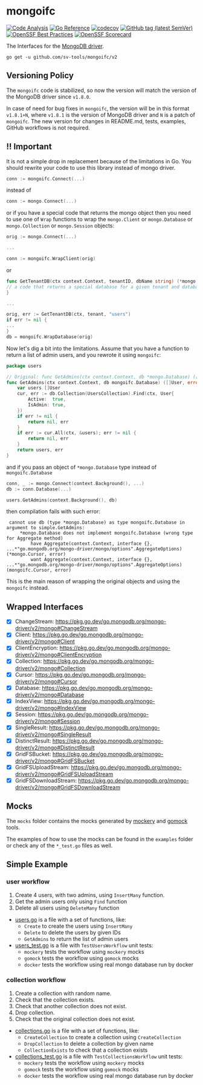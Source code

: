 # mongoifc

[![Code Analysis](https://github.com/sv-tools/mongoifc/actions/workflows/code.yaml/badge.svg)](https://github.com/sv-tools/mongoifc/actions/workflows/code.yaml)
[![Go Reference](https://pkg.go.dev/badge/github.com/sv-tools/mongoifc.svg)](https://pkg.go.dev/github.com/sv-tools/mongoifc)
[![codecov](https://codecov.io/gh/sv-tools/mongoifc/branch/main/graph/badge.svg?token=0XVOTDR1CW)](https://codecov.io/gh/sv-tools/mongoifc)
[![GitHub tag (latest SemVer)](https://img.shields.io/github/v/tag/sv-tools/mongoifc?style=flat)](https://github.com/sv-tools/mongoifc/releases)
[![OpenSSF Best Practices](https://www.bestpractices.dev/projects/8803/badge)](https://www.bestpractices.dev/projects/8803)
[![OpenSSF Scorecard](https://api.securityscorecards.dev/projects/github.com/sv-tools/mongoifc/badge)](https://securityscorecards.dev/viewer/?uri=github.com/sv-tools/mongoifc)

The Interfaces for the [MongoDB driver](https://github.com/mongodb/mongo-go-driver).

```shell
go get -u github.com/sv-tools/mongoifc/v2
```

## Versioning Policy

The `mongoifc` code is stabilized, so now the version will match the version of the MongoDB driver since `v1.8.0`.

In case of need for bug fixes in `mongoifc`, the version will be in this format `v1.8.1+N`, where `v1.8.1` is the
version of MongoDB driver and `N` is a patch of `mongoifc`. The new version for changes in README.md, tests, examples,
GitHub workflows is not required.

## :bangbang: **Important**

It is not a simple drop in replacement because of the limitations in Go. You should rewrite your code to use this
library instead of mongo driver.

```go
conn := mongoifc.Connect(...)
```

instead of

```go
conn := mongo.Connect(...)
```

or if you have a special code that returns the mongo object then you need to use one of `Wrap` functions to wrap
the `mongo.Client` or `mongo.Database` or `mongo.Collection` or `mongo.Session` objects:

```go
orig := mongo.Connect(...)

...

conn := mongoifc.WrapClient(orig)
```

or

```go
func GetTenantDB(ctx context.Context, tenantID, dbName string) (*mongo.Database, error) {
// a code that returns a special database for a given tenant and database name
}

...

orig, err := GetTenantDB(ctx, tenant, "users")
if err != nil {
...
}
db = mongoifc.WrapDatabase(orig)
```

Now let's dig a bit into the limitations. Assume that you have a function to return a list of admin users, and you
rewrote it using `mongoifc`:

```go
package users

// Original: func GetAdmins(ctx context.Context, db *mongo.Database) ([]*User, error)
func GetAdmins(ctx context.Context, db mongoifc.Database) ([]User, error) {
	var users []User
	cur, err := db.Collection(UsersCollection).Find(ctx, User{
		Active:  true,
		IsAdmin: true,
	})
	if err != nil {
		return nil, err
	}
	if err := cur.All(ctx, &users); err != nil {
		return nil, err
	}
	return users, err
}
```

and if you pass an object of `*mongo.Database` type instead of `mongoifc.Database`

```go
conn, _ := mongo.Connect(context.Background(), ...)
db := conn.Database(...)

users.GetAdmins(context.Background(), db)
```

then compilation fails with such error:

     cannot use db (type *mongo.Database) as type mongoifc.Database in argument to simple.GetAdmins:
         *mongo.Database does not implement mongoifc.Database (wrong type for Aggregate method)
             have Aggregate(context.Context, interface {}, ...*"go.mongodb.org/mongo-driver/mongo/options".AggregateOptions) (*mongo.Cursor, error)
             want Aggregate(context.Context, interface {}, ...*"go.mongodb.org/mongo-driver/mongo/options".AggregateOptions) (mongoifc.Cursor, error)

This is the main reason of wrapping the original objects and using the `mongoifc` instead.

## Wrapped Interfaces

- [x] ChangeStream: https://pkg.go.dev/go.mongodb.org/mongo-driver/v2/mongo#ChangeStream
- [x] Client: https://pkg.go.dev/go.mongodb.org/mongo-driver/v2/mongo#Client
- [x] ClientEncryption: https://pkg.go.dev/go.mongodb.org/mongo-driver/v2/mongo#ClientEncryption
- [x] Collection: https://pkg.go.dev/go.mongodb.org/mongo-driver/v2/mongo#Collection
- [x] Cursor: https://pkg.go.dev/go.mongodb.org/mongo-driver/v2/mongo#Cursor
- [x] Database: https://pkg.go.dev/go.mongodb.org/mongo-driver/v2/mongo#Database
- [x] IndexView: https://pkg.go.dev/go.mongodb.org/mongo-driver/v2/mongo#IndexView
- [x] Session: https://pkg.go.dev/go.mongodb.org/mongo-driver/v2/mongo#Session
- [x] SingleResult: https://pkg.go.dev/go.mongodb.org/mongo-driver/v2/mongo#SingleResult
- [x] DistinctResult: https://pkg.go.dev/go.mongodb.org/mongo-driver/v2/mongo#DistinctResult
- [x] GridFSBucket: https://pkg.go.dev/go.mongodb.org/mongo-driver/v2/mongo#GridFSBucket
- [x] GridFSUploadStream: https://pkg.go.dev/go.mongodb.org/mongo-driver/v2/mongo#GridFSUploadStream
- [x] GridFSDownloadStream: https://pkg.go.dev/go.mongodb.org/mongo-driver/v2/mongo#GridFSDownloadStream

## Mocks

The `mocks` folder contains the mocks generated by [mockery](https://github.com/vektra/mockery)
and [gomock](https://github.com/uber-go/mock) tools.

The examples of how to use the mocks can be found in the `examples` folder or check any of the `*_test.go` files as
well.

## Simple Example

### user workflow
1. Create 4 users, with two admins, using `InsertMany` function.
2. Get the admin users only using `Find` function
3. Delete all users using `DeleteMany` function

* [users.go](https://github.com/sv-tools/mongoifc/blob/main/examples/simple/users.go) is a file with a set of functions, like:
  * `Create` to create the users using `InsertMany`
  * `Delete` to delete the users by given IDs
  * `GetAdmins` to return the list of admin users
* [users_test.go](https://github.com/sv-tools/mongoifc/blob/main/examples/simple/users_test.go) is a file with `TestUsersWorkflow` unit tests:
  * `mockery` tests the workflow using `mockery` mocks
  * `gomock` tests the workflow using `gomock` mocks
  * `docker` tests the workflow using real mongo database run by docker

### collection workflow
1. Create a collection with random name.
2. Check that the collection exists.
3. Check that another collection does not exist.
4. Drop collection.
5. Check that the original collection does not exist.

* [collections.go](https://github.com/sv-tools/mongoifc/blob/main/examples/simple/collections.go) is a file with a set of functions, like:
  * `CreateCollection` to create a collection using `CreateCollection`
  * `DropCollection` to delete a collection by given name
  * `CollectionExists` to check that a collection exists
* [collections_test.go](https://github.com/sv-tools/mongoifc/blob/main/examples/simple/collections_test.go) is a file with `TestCollectionsWorkflow` unit tests:
  * `mockery` tests the workflow using `mockery` mocks
  * `gomock` tests the workflow using `gomock` mocks
  * `docker` tests the workflow using real mongo database run by docker
